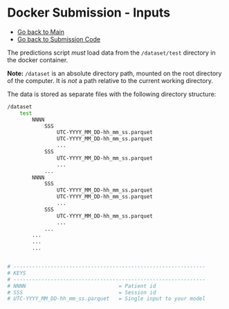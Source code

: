 # Docker Submission - Inputs

- [Go back to Main](../README.md)
- [Go back to Submission Code](create_code.md)


The predictions script *must* load data from the `/dataset/test`  directory in the docker container.

**Note:** `/dataset` is an absolute directory path, mounted on the root directory of the computer. It is *not* a path relative to the current working directory.



The data is stored as separate files with the following directory structure:

```bash
/dataset
    test 
        NNNN
            SSS
                UTC-YYYY_MM_DD-hh_mm_ss.parquet
                UTC-YYYY_MM_DD-hh_mm_ss.parquet
                ...
            SSS
                UTC-YYYY_MM_DD-hh_mm_ss.parquet
                ...
            ...
        NNNN
            SSS
                UTC-YYYY_MM_DD-hh_mm_ss.parquet
                UTC-YYYY_MM_DD-hh_mm_ss.parquet
                ...
            SSS
                UTC-YYYY_MM_DD-hh_mm_ss.parquet
                ...
            ...
        ...
        ...
        ...


# --------------------------------------------------------------
# KEYS
# --------------------------------------------------------------
# NNNN                              = Patient id
# SSS                               = Session id 
# UTC-YYYY_MM_DD-hh_mm_ss.parquet   = Single input to your model
```
